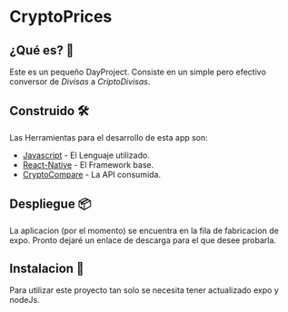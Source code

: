 # CryptoPrices

## ¿Qué es? 🚀
Este es un pequeño DayProject. Consiste en un simple pero efectivo conversor de _Divisas_ a _CriptoDivisas_.

## Construido 🛠️
Las Herramientas para el desarrollo de esta app son:
* [Javascript](https://www.javascript.com/) - El Lenguaje utilizado.
* [React-Native](https://reactnative.dev/) - El Framework base.
* [CryptoCompare](https://min-api.cryptocompare.com/) - La API consumida.

## Despliegue 📦
La aplicacion (por el momento) se encuentra en la fila de fabricacion de expo. Pronto dejaré un enlace de descarga para el que desee probarla.

## Instalacion 🔧
Para utilizar este proyecto tan solo se necesita tener actualizado expo y nodeJs.
